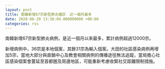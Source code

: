 ```yaml
---
layout: post
title: 南韓新增67宗新型肺炎確診　近一個月最多
date: 2020-06-20 13:38:04.000000000 +08:00
categories: rss
---
```


南韓新增67宗新型肺炎病例，是近一個月以來最多，累計病例超過12000宗。

新增病例中，36宗是本地個案，其餘31宗為輸入個案。大田的社區感染病例再增加5宗，當地大部分與直銷中心及教會相關病例的傳播途徑無法追蹤，當局擔心社區感染個案會蔓延至首都圈及周邊地區，可能重新考慮收緊社交距離限制措施。
